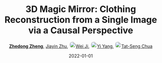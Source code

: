 ---
title: "3D Magic Mirror: Clothing Reconstruction from a Single Image via a Causal Perspective"
collection: publications
permalink: /publication/3D-Magic2022
date: 2022-01-01
doi: 
keywords: 
venue: 'arXiv:2204.13096'
paperurl: 'https://zdzheng.xyz/files/3D_Recon.pdf'
code: 'https://github.com/layumi/3D-Magic-Mirror'
author: '<strong><a href="https://zdzheng.xyz/authors/Zhedong-Zheng" class="author">Zhedong Zheng</a></strong>, <a href="https://zdzheng.xyz/authors/Jiayin-Zhu" class="author">Jiayin Zhu</a>, <a href="https://zdzheng.xyz/authors/Wei-Ji" class="author"> <img src="https://zdzheng.xyz/files/wei-ji.jpeg" alt="Wei-Ji" style="border-radius: 50%; height:20px; width:20px">Wei Ji</a>, <a href="https://zdzheng.xyz/authors/Yi-Yang" class="author"> <img src="https://zdzheng.xyz/files/yi-yang.jpeg" alt="Yi-Yang" style="border-radius: 50%; height:20px; width:20px">Yi Yang</a>, <a href="https://zdzheng.xyz/authors/Tat-Seng-Chua" class="author"> <img src="https://zdzheng.xyz/files/tat-seng-chua.jpeg" alt="Tat-Seng-Chua" style="border-radius: 50%; height:20px; width:20px">Tat-Seng Chua</a>'
sqlauthor: '[ {"@type": "Person","name": Zhedong Zheng}, {"@type": "Person","name": Jiayin Zhu}, {"@type": "Person","name": Wei Ji}, {"@type": "Person","name": Yi Yang}, {"@type": "Person","name": Tat Seng Chua}, ]'
citation: ' Zhedong Zheng,  Jiayin Zhu,  Wei Ji,  Yi Yang,  Tat-Seng Chua, &quot;3D Magic Mirror: Clothing Reconstruction from a Single Image via a Causal Perspective.&quot; arXiv:2204.13096, 2022.'
pub_year: '2022'
bib: >
    @inproceedings{zheng2020magic,<br>author = "Zheng, Zhedong and Zhu, Jiayin and Ji, Wei and Yang, Yi and Chua, Tat-Seng",<br>title = "3D Magic Mirror: Clothing Reconstruction from a Single Image via a Causal Perspective",<br>booktitle = "arXiv:2204.13096",<br>url = "https://zdzheng.xyz/files/3D\_Recon.pdf",<br>code = "https://github.com/layumi/3D-Magic-Mirror",<br>year = "2022"
    }

---
